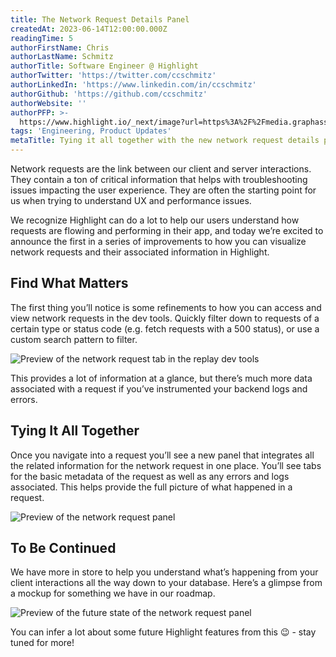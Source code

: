 ```yaml
---
title: The Network Request Details Panel
createdAt: 2023-06-14T12:00:00.000Z
readingTime: 5
authorFirstName: Chris
authorLastName: Schmitz
authorTitle: Software Engineer @ Highlight
authorTwitter: 'https://twitter.com/ccschmitz'
authorLinkedIn: 'https://www.linkedin.com/in/ccschmitz'
authorGithub: 'https://github.com/ccschmitz'
authorWebsite: ''
authorPFP: >-
  https://www.highlight.io/_next/image?url=https%3A%2F%2Fmedia.graphassets.com%2FViK27IG7TCe0YDK20tFy&w=3840&q=75
tags: 'Engineering, Product Updates'
metaTitle: Tying it all together with the new network request details panel
---
```


Network requests are the link between our client and server interactions. They contain a ton of critical information that helps with troubleshooting issues impacting the user experience. They are often the starting point for us when trying to understand UX and performance issues.

We recognize Highlight can do a lot to help our users understand how requests are flowing and performing in their app, and today we’re excited to announce the first in a series of improvements to how you can visualize network requests and their associated information in Highlight.

## Find What Matters

The first thing you’ll notice is some refinements to how you can access and view network requests in the dev tools. Quickly filter down to requests of a certain type or status code (e.g. fetch requests with a 500 status), or use a custom search pattern to filter.

![Preview of the network request tab in the replay dev tools](/images/blog/network-request-panel/network-request-tab.png)

This provides a lot of information at a glance, but there’s much more data associated with a request if you’ve instrumented your backend logs and errors.

## Tying It All Together

Once you navigate into a request you’ll see a new panel that integrates all the related information for the network request in one place. You’ll see tabs for the basic metadata of the request as well as any errors and logs associated. This helps provide the full picture of what happened in a request.

![Preview of the network request panel](/images/blog/network-request-panel/network-request-panel.png)

## To Be Continued

We have more in store to help you understand what’s happening from your client interactions all the way down to your database. Here’s a glimpse from a mockup for something we have in our roadmap.

![Preview of the future state of the network request panel](/images/blog/network-request-panel/network-request-traces.png)

You can infer a lot about some future Highlight features from this 😉 - stay tuned for more!
